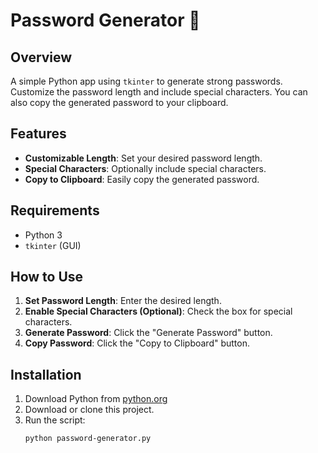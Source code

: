 # Password Generator 🔐

## Overview
A simple Python app using `tkinter` to generate strong passwords. Customize the password length and include special characters. You can also copy the generated password to your clipboard.

## Features
- **Customizable Length**: Set your desired password length.
- **Special Characters**: Optionally include special characters.
- **Copy to Clipboard**: Easily copy the generated password.

## Requirements
- Python 3
- `tkinter` (GUI)

## How to Use
1. **Set Password Length**: Enter the desired length.
2. **Enable Special Characters (Optional)**: Check the box for special characters.
3. **Generate Password**: Click the "Generate Password" button.
4. **Copy Password**: Click the "Copy to Clipboard" button.

## Installation
1. Download Python from [python.org](https://www.python.org/downloads/)
2. Download or clone this project.
3. Run the script:
   ```bash
   python password-generator.py
